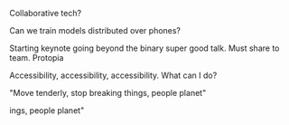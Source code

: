 
Collaborative tech?

Can we train models distributed over phones?

Starting keynote going beyond the binary super good talk. Must share to team. Protopia 

Accessibility, accessibility, accessibility. What can I do?

"Move tenderly, stop breaking things, people planet"

ings, people planet"

